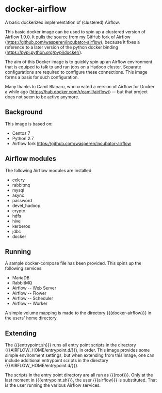 # docker-airflow
A basic dockerized implementation of (clustered) Airflow.

This basic docker image can be used to spin up a clustered version of Airflow 1.9.0. It pulls the source from my GitHub fork of Airflow (https://github.com/wasperen/incubator-airflow), because it fixes a reference to a later version of the python docker binding (https://pypi.python.org/pypi/docker/).

The aim of this Docker image is to quickly spin up an Airflow environment that is equiped to talk to and run jobs on a Hadoop cluster. Separate configurations are required to configure these connections. This image forms a basis for such configuration.

Many thanks to Camil Blanaru, who created a version of Airflow for Docker a while ago (https://hub.docker.com/r/camil/airflow/) -- but that project does not seem to be active anymore.

## Background
This image is based on:
* Centos 7
* Python 2.7
* Airflow fork https://github.com/wasperen/incubator-airflow

## Airflow modules
The following Airflow modules are installed:
* celery
* rabbitmq
* mysql
* async
* password
* devel_hadoop
* crypto
* hdfs
* hive
* kerberos
* jdbc
* docker

## Running
A sample docker-compose file has been provided. This spins up the following services:
* MariaDB
* RabbitMQ
* Airflow -- Web Server
* Airflow -- Flower
* Airflow -- Scheduler
* Airflow -- Worker

A simple volume mapping is made to the directory {{{docker-airflow}}} in the users' home directory.

## Extending
The {{{entrypoint.sh}}} runs all entry point scripts in the directory {{{AIRFLOW_HOME/entrypoint.d/}}}, in order. This image provides some simple environment settings, but when extending from this image, one can include additional entrypoint scripts in the directory {{{AIRFLOW_HOME/entrypoint.d/}}}.

The scripts in the entry point directory are all run as {{{root}}}. Only at the last moment in {{{entrypoint.sh}}}, the user {{{airflow}}} is substituted. That is the user running the various Airflow services.
